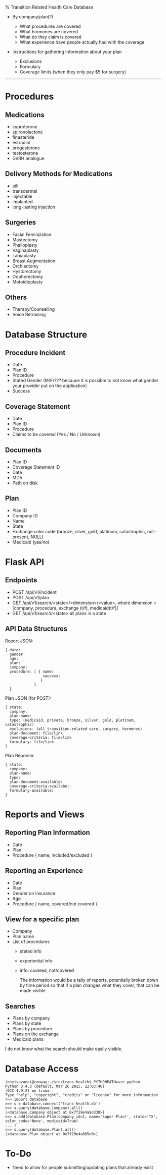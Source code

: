 % Transition Related Health Care Database

*   By company/plan(?)
    *   What procedures are covered
    *   What hormones are covered
    *   What do they claim is covered
    *   What experience have people actually had with the coverage

*   Instructions for gathering information about your plan
    *   Exclusions
    *   Formulary
    *   Coverage limits (when they only pay $5 for surgery)


----

Procedures
==========

Medications
-----------
*   cyproterone
*   spironolactone
*   finasteride
*   estradiol
*   progesterone
*   testosterone
*   GnRH analogue

Delivery Methods for Medications
--------------------------------
*   pill
*   transdermal
*   injectable
*   implanted
*   long-lasting injection

Surgeries
---------
*   Facial Feminization
*   Mastectomy
*   Phalloplasty
*   Vaginaplasty
*   Labiaplasty
*   Breast Augmentation
*   Orchiectomy
*   Hystorectomy
*   Oophorectomy
*   Metoidioplasty

Others
------
*   Therapy/Counselling
*   Voice Retraining

Database Structure
==================

Procedure Incident
------------------
*   Date
*   Plan ID
*   Procedure
*   Stated Gender (M/F/??? because it is possible to not know what gender your provider put on the application)
*   Success

Coverage Statement
------------------
*   Date
*   Plan ID
*   Procedure
*   Claims to be covered (Yes / No / Unknown)

Documents
---------
*   Plan ID
*   Coverage Statement ID
*   Date
*   MD5
*   Path on disk

Plan
----
*   Plan ID
*   Company ID
*   Name
*   State
*   Exchange color code (bronze, silver, gold, platinum, catastrophic, not-present, NULL)
*   Medicaid (yes/no)

Flask API
=========

Endpoints
---------
*   POST /api/v1/incident
*   POST /api/v1/plan
*   GET /api/v1/search/\<state\>/\<dimension\>/\<value\>, where dimension = [company, procedure, exchange (t/f), medicaid(t/f)]
*   GET /api/v1/search/\<state\> all plans in a state

API Data Structures
-------------------
Report JSON:

    { date:
      gender:
      age:
      plan:
      company:
      procedure: [ { name:
                     success:
                    }
                 ]
      }

Plan JSON (for POST):

    { state:
      company:
      plan-name:
      type: (medicaid, private, bronze, silver, gold, platinum, catastrophic)
      exclusions: (all transition-related care, surgery, hormones)
      plan-document: file/link
      coverage-criteria: file/link
      formulary: file/link
    }

Plan Reponse:
    
    { state:
      company:
      plan-name:
      type:
      plan-document-available:
      coverage-criteria-availabe:
      formulary-available:
    }

Reports and Views
=================
Reporting Plan Information
--------------------------
*   Date
*   Plan
*   Procedure { name, included/excluded }

Reporting an Experience
-----------------------
*   Date
*   Plan
*   Gender on Insurance
*   Age
*   Procedure { name, covered/not covered }

View for a specific plan
------------------------
*   Company
*   Plan name
*   List of procedures
    *   stated info
    *   experiential info
    *   info: covered, not/covered

        The information would be a tally of reports, potentially broken down by time period so that if a plan changes what they cover, that can be made visible

Searches
--------
*   Plans by company
*   Plans by state
*   Plans by procedure
*   Plans on the exchange
*   Medicaid plans

I do not know what the search should make easily visible.


Database Access
===============

    (env)savanni@conway:~/src/trans-health$ PYTHONPATH=src python
    Python 3.4.3 (default, Mar 26 2015, 22:03:40)
    [GCC 4.9.2] on linux
    Type "help", "copyright", "credits" or "license" for more information.
    >>> import database
    >>> s = database.connect('trans-health.db')
    >>> s.query(database.Company).all()
    [<database.Company object at 0x7f29e4a5dd30>]
    >>> s.add(database.Plan(company_id=1, name='Super Plan!', state='TX', color_code='None', medicaid=True)
    ... )
    >>> s.query(database.Plan).all()
    [<database.Plan object at 0x7f29e4a885c0>]

To-Do
=====
*   Need to allow for people submitting/updating plans that already exist
